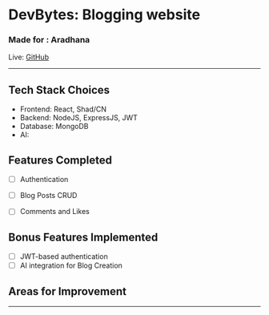 # DevBytes: Blogging website

### Made for : Aradhana 

Live:  [GitHub](https://www.youtube.com/watch?v=E4WlUXrJgy4)

---

## Tech Stack Choices
- Frontend: React, Shad/CN
- Backend: NodeJS, ExpressJS, JWT
- Database: MongoDB
- AI: 

## Features Completed
- [ ] Authentication
- [ ] Blog Posts CRUD
- [ ] Comments and Likes
 

## Bonus Features Implemented
- [ ] JWT-based authentication
- [ ] AI integration for Blog Creation

## Areas for Improvement

---

